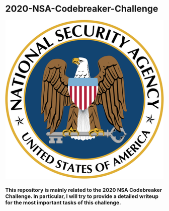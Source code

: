 # 2020-NSA-Codebreaker-Challenge
![Codebreaker Challenge 2020 Solutions Thumbnail](Images/Seal_of_the_U.S._National_Security_Agency.svg)
### This repository is mainly related to the 2020 NSA Codebreaker Challenge. In particular, I will try to provide a detailed writeup for the most important tasks of this challenge.